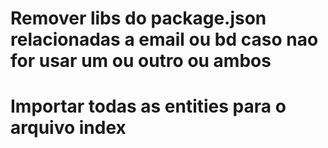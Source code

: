 # Remover libs do package.json relacionadas a email ou bd caso nao for usar um ou outro ou ambos

# Importar todas as entities para o arquivo index

